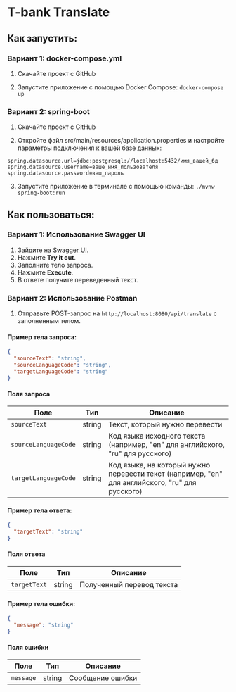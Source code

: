 # T-bank Translate

## Как запустить:

### Вариант 1: docker-compose.yml

1. Скачайте проект с GitHub

2. Запустите приложение с помощью Docker Compose: ```docker-compose up```

### Вариант 2: spring-boot

1. Скачайте проект с GitHub

2. Откройте файл src/main/resources/application.properties и настройте параметры подключения к вашей базе данных:

```
spring.datasource.url=jdbc:postgresql://localhost:5432/имя_вашей_бд
spring.datasource.username=ваше_имя_пользователя
spring.datasource.password=ваш_пароль
```
  
3. Запустите приложение в терминале с помощью команды: ```./mvnw spring-boot:run``` 

## Как пользоваться:

### Вариант 1: Использование Swagger UI

1. Зайдите на [Swagger UI](http://localhost:8080/swagger-ui/index.html#/translation-controller/translate).
2. Нажмите **Try it out**.
3. Заполните тело запроса.
4. Нажмите **Execute**.
5. В ответе получите переведенный текст.

### Вариант 2: Использование Postman

1. Отправьте POST-запрос на `http://localhost:8080/api/translate` с заполненным телом.

#### Пример тела запроса:

```json
{
  "sourceText": "string",
  "sourceLanguageCode": "string",
  "targetLanguageCode": "string"
}
```
#### Поля запроса

| Поле                 | Тип     | Описание                                                                 |
|----------------------|---------|--------------------------------------------------------------------------|
| `sourceText`         | string  | Текст, который нужно перевести                                           |
| `sourceLanguageCode` | string  | Код языка исходного текста (например, "en" для английского, "ru" для русского) |
| `targetLanguageCode` | string  | Код языка, на который нужно перевести текст (например, "en" для английского, "ru" для русского)  |

#### Пример тела ответа:

```json
{
  "targetText": "string"
}
```
#### Поля ответа

| Поле                 | Тип     | Описание                                                                 |
|----------------------|---------|--------------------------------------------------------------------------|
| `targetText`         | string  | Полученный перевод текста                                                |

#### Пример тела ошибки:

```json
{
  "message": "string"
}
```
#### Поля ошибки

| Поле                 | Тип     | Описание                                                                 |
|----------------------|---------|--------------------------------------------------------------------------|
| `message`         | string  | Сообщение ошибки                                             |
